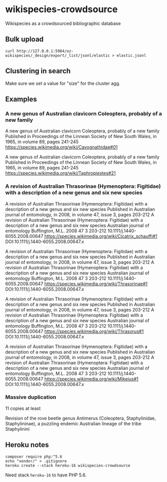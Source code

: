 # wikispecies-crowdsource
Wikispecies as a crowdsourced bibliographic database


## Bulk upload

```
curl http://127.0.0.1:5984/oz-wikispecies/_design/export/_list/jsonl/elastic > elastic.jsonl
``` 

## Clustering in search

Make sure we set a value for "size" for the cluster agg.

## Examples

### A new genus of Australian clavicorn Coleoptera, probably of a new family
A new genus of Australian clavicorn Coleoptera, probably of a new family
Published in Proceedings of the Linnean Society of New South Wales, in 1965, in volume 89, pages 241-245
https://species.wikimedia.org/wiki/Cavognathidae#01


A new genus of Australian clavicorn Coleoptera, probably of a new family
Published in Proceedings of the Linnean Society of New South Wales, in 1965, in volume 89, pages 241-245
https://species.wikimedia.org/wiki/Taphropiestes#21

### A revision of Australian Thrasorinae (Hymenoptera: Figitidae) with a description of a new genus and six new species

A revision of Australian Thrasorinae (Hymenoptera: Figitidae) with a description of a new genus and six new species
Published in Australian journal of entomology, in 2008, in volume 47, issue 3, pages 203-212
A revision of Australian Thrasorinae (Hymenoptera: Figitidae) with a description of a new genus and six
new species Australian journal of entomology Buffington, M.L. 2008 47 3 203-212 10.1111/j.1440-6055.2008.00647
https://species.wikimedia.org/wiki/Cicatrix_schauffi#1
DOI:10.1111/j.1440-6055.2008.00647.x

A revision of Australian Thrasorinae (Hymenoptera: Figitidae) with a description of a new genus and six new species
Published in Australian journal of entomology, in 2008, in volume 47, issue 3, pages 203-212
A revision of Australian Thrasorinae (Hymenoptera: Figitidae) with a description of a new genus and six
new species Australian journal of entomology Buffington, M.L. 2008 47 3 203-212 10.1111/j.1440-6055.2008.00647
https://species.wikimedia.org/wiki/Thrasorinae#1
DOI:10.1111/j.1440-6055.2008.00647.x

A revision of Australian Thrasorinae (Hymenoptera: Figitidae) with a description of a new genus and six new species
Published in Australian journal of entomology, in 2008, in volume 47, issue 3, pages 203-212
A revision of Australian Thrasorinae (Hymenoptera: Figitidae) with a description of a new genus and six
new species Australian journal of entomology Buffington, M.L. 2008 47 3 203-212 10.1111/j.1440-6055.2008.00647
https://species.wikimedia.org/wiki/Thrasorus#1
DOI:10.1111/j.1440-6055.2008.00647.x

A revision of Australian Thrasorinae (Hymenoptera: Figitidae) with a description of a new genus and six new species
Published in Australian journal of entomology, in 2008, in volume 47, issue 3, pages 203-212
A revision of Australian Thrasorinae (Hymenoptera: Figitidae) with a description of a new genus and six
new species Australian journal of entomology Buffington, M.L. 2008 47 3 203-212 10.1111/j.1440-6055.2008.00647
https://species.wikimedia.org/wiki/Mikeius#1
DOI:10.1111/j.1440-6055.2008.00647.x

### Massive duplication

11 copies at least 

Revision of the rove beetle genus Antimerus (Coleoptera, Staphylinidae, Staphylininae), a puzzling endemic Australian lineage of the tribe Staphylinini



## Heroku notes

```
composer require php:^5.6
echo "vendor/" > .gitignore
heroku create --stack heroku-16 wikispecies-crowdsource
```

Need stack ```heroku-16``` to have PHP 5.6.
